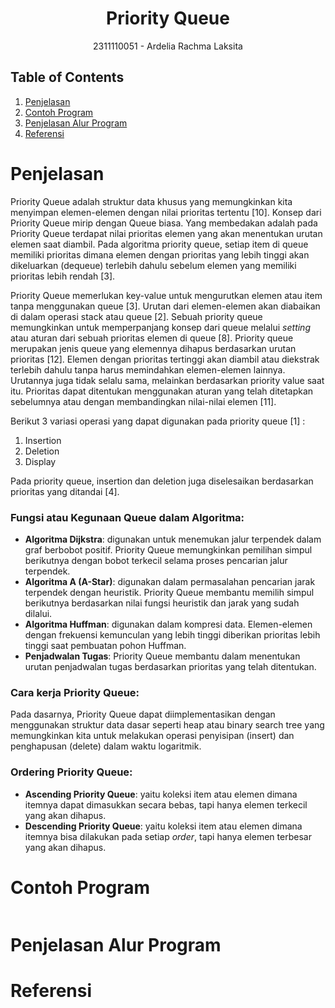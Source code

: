 # <h1 align="center">Priority Queue</h1>
<p align="center">2311110051 - Ardelia Rachma Laksita</p>

## Table of Contents
1. [Penjelasan](#penjelasan)
2. [Contoh Program](#contoh-program)
3. [Penjelasan Alur Program](#penjelasan-alur-program)
4. [Referensi](#referensi)

# Penjelasan
Priority Queue adalah struktur data khusus yang memungkinkan kita menyimpan elemen-elemen dengan nilai prioritas tertentu [10]. Konsep dari Priority Queue mirip dengan Queue biasa. Yang membedakan adalah pada Priority Queue terdapat nilai prioritas elemen yang akan menentukan urutan elemen saat diambil. Pada algoritma priority queue, setiap item di queue memiliki prioritas dimana elemen dengan prioritas yang lebih tinggi akan dikeluarkan (dequeue) terlebih dahulu sebelum elemen yang memiliki prioritas lebih rendah [3]. 

Priority Queue memerlukan key-value untuk mengurutkan elemen atau item tanpa menggunakan queue [3]. Urutan dari elemen-elemen akan diabaikan di dalam operasi stack atau queue [2]. Sebuah priority queue memungkinkan untuk memperpanjang konsep dari queue melalui _setting_ atau aturan dari sebuah prioritas elemen di queue [8]. Priority queue merupakan jenis queue yang elemennya dihapus berdasarkan urutan prioritas [12]. Elemen dengan prioritas tertinggi akan diambil atau diekstrak terlebih dahulu tanpa harus memindahkan elemen-elemen lainnya. Urutannya juga tidak selalu sama, melainkan berdasarkan priority value saat itu. Prioritas dapat ditentukan menggunakan aturan yang telah ditetapkan sebelumnya atau dengan membandingkan nilai-nilai elemen [11].

Berikut 3 variasi operasi yang dapat digunakan pada priority queue [1] :
1. Insertion
2. Deletion
3. Display

Pada priority queue, insertion dan deletion juga diselesaikan berdasarkan prioritas yang ditandai [4].

### Fungsi atau Kegunaan Queue dalam Algoritma:
- **Algoritma Dijkstra**: digunakan untuk menemukan jalur terpendek dalam graf berbobot positif. Priority Queue memungkinkan pemilihan simpul berikutnya dengan bobot terkecil selama proses pencarian jalur terpendek.
- **Algoritma A (A-Star)**: digunakan dalam permasalahan pencarian jarak terpendek dengan heuristik. Priority Queue membantu memilih simpul berikutnya berdasarkan nilai fungsi heuristik dan jarak yang sudah dilalui.
- **Algoritma Huffman**: digunakan dalam kompresi data. Elemen-elemen dengan frekuensi kemunculan yang lebih tinggi diberikan prioritas lebih tinggi saat pembuatan pohon Huffman.
- **Penjadwalan Tugas**: Priority Queue membantu dalam menentukan urutan penjadwalan tugas berdasarkan prioritas yang telah ditentukan.

### Cara kerja Priority Queue:
Pada dasarnya, Priority Queue dapat diimplementasikan dengan menggunakan struktur data dasar seperti heap atau binary search tree yang memungkinkan kita untuk melakukan operasi penyisipan (insert) dan penghapusan (delete) dalam waktu logaritmik. 

### Ordering Priority Queue:
- **Ascending Priority Queue**: yaitu koleksi item atau elemen dimana itemnya dapat dimasukkan secara bebas, tapi hanya elemen terkecil yang akan dihapus.
- **Descending Priority Queue**: yaitu koleksi item atau elemen dimana itemnya bisa dilakukan pada setiap _order_, tapi hanya elemen terbesar yang akan dihapus.


# Contoh Program
```C++

```

# Penjelasan Alur Program


# Referensi

